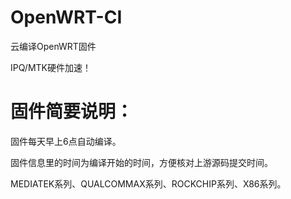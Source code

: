 # OpenWRT-CI
云编译OpenWRT固件

IPQ/MTK硬件加速！

# 固件简要说明：

固件每天早上6点自动编译。

固件信息里的时间为编译开始的时间，方便核对上游源码提交时间。

MEDIATEK系列、QUALCOMMAX系列、ROCKCHIP系列、X86系列。
